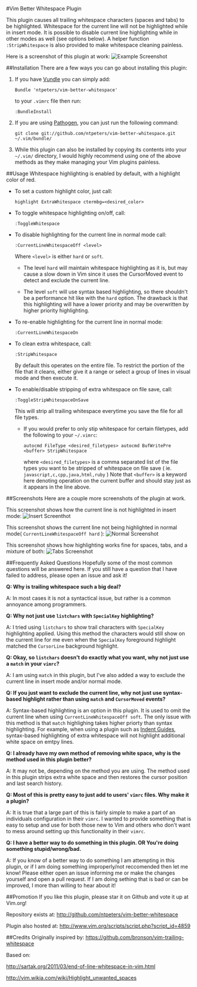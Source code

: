 #Vim Better Whitespace Plugin

This plugin causes all trailing whitespace characters (spaces and tabs) to be
highlighted. Whitespace for the current line will not be highlighted
while in insert mode. It is possible to disable current line highlighting while in other
modes as well (see options below). A helper function `:StripWhitespace` is also provided
to make whitespace cleaning painless.

Here is a screenshot of this plugin at work:
![Example Screenshot](http://i.imgur.com/St7yHth.png)

##Installation
There are a few ways you can go about installing this plugin:

1.  If you have [Vundle](https://github.com/gmarik/Vundle.vim) you can simply add:
    ```
    Bundle 'ntpeters/vim-better-whitespace'
    ```
    to your `.vimrc` file then run:
    ```
    :BundleInstall
    ```
2.  If you are using [Pathogen](https://github.com/tpope/vim-pathogen), you can just run the following command:
    ```
    git clone git://github.com/ntpeters/vim-better-whitespace.git ~/.vim/bundle/
    ```
3.  While this plugin can also be installed by copying its contents into your `~/.vim/` directory, I would highly recommend using one of the above methods as they make managing your Vim plugins painless.

##Usage
Whitespace highlighting is enabled by default, with a highlight color of red.

*  To set a custom highlight color, just call:
    ```
    highlight ExtraWhitespace ctermbg=<desired_color>
    ```

*  To toggle whitespace highlighting on/off, call:
    ```
    :ToggleWhitespace
    ```

*  To disable highlighting for the current line in normal mode call:
    ```
    :CurrentLineWhitespaceOff <level>
    ```
    Where `<level>` is either `hard` or `soft`.

    *  The level `hard` will maintain whitespace highlighting as it is, but may
        cause a slow down in Vim since it uses the CursorMoved event to detect and
        exclude the current line.

    *  The level `soft` will use syntax based highlighting, so there shouldn't be
        a performance hit like with the `hard` option.  The drawback is that this
        highlighting will have a lower priority and may be overwritten by higher
        priority highlighting.

*  To re-enable highlighting for the current line in normal mode:
    ```
    :CurrentLineWhitespaceOn
    ```

*  To clean extra whitespace, call:
    ```
    :StripWhitespace
    ```
    By default this operates on the entire file. To restrict the portion of
    the file that it cleans, either give it a range or select a group of lines
    in visual mode and then execute it.

*  To enable/disable stripping of extra whitespace on file save, call:
    ```
    :ToggleStripWhitespaceOnSave
    ```
    This will strip all trailing whitespace everytime you save the file for all file types.
    *  If you would prefer to only stip whitespace for certain filetypes, add
        the following to your `~/.vimrc`:
        
        ```
        autocmd FileType <desired_filetypes> autocmd BufWritePre <buffer> StripWhitespace
        ```
        
        where `<desired_filetypes>` is a comma separated list of the file types you want
        to be stripped of whitespace on file save ( ie. `javascript,c,cpp,java,html,ruby` )
        Note that `<buffer>` is a keyword here denoting operation on the current buffer and
        should stay just as it appears in the line above.

##Screenshots
Here are a couple more screenshots of the plugin at work.

This screenshot shows how the current line is not highlighted in insert mode:
![Insert Screenthot](http://i.imgur.com/RNHR9KX.png)

This screenshot shows the current line not being highlighted in normal mode( `CurrentLineWhitespaceOff hard` ):
![Normal Screenshot](http://i.imgur.com/o888Z7b.png)

This screenshot shows how highlighting works fine for spaces, tabs, and a mixture of both:
![Tabs Screenshot](http://i.imgur.com/bbsVRUf.png)

##Frequently Asked Questions
Hopefully some of the most common questions will be answered here.  If you still have a question
that I have failed to address, please open an issue and ask it!

**Q:  Why is trailing whitespace such a big deal?**

A:  In most cases it is not a syntactical issue, but rather is a common annoyance among
    programmers.


**Q:  Why not just use `listchars` with `SpecialKey` highlighting?**

A:  I tried using `listchars` to show trail characters with `SpecialKey` highlighting applied.
    Using this method the characters would still show on the current line for me even when the
    `SpecialKey` foreground highlight matched the `CursorLine` background highlight.

    
**Q:  Okay, so `listchars` doesn't do exactly what you want, why not just use a `match` in your `vimrc`?**

A:  I am using `match` in this plugin, but I've also added a way to exclude the current line in 
    insert mode and/or normal mode.

    
**Q:  If you just want to exclude the current line, why not just use syntax-based highlight rather
    than using `match` and `CursorMoved` events?**

A:  Syntax-based highlighting is an option in this plugin.  It is used to omit the current line when
    using `CurrentLineWhitespaceOff soft`. The only issue with this method is that `match` highlighing
    takes higher priorty than syntax highlighting. For example, when using a plugin such as
    [Indent Guides](https://github.com/nathanaelkane/vim-indent-guides), syntax-based highlighting of
    extra whitespace will not highlight additional white space on emtpy lines.
    

**Q:  I already have my own method of removing white space, why is the method used in this plugin better?**

A:  It may not be, depending on the method you are using. The method used in this plugin strips extra
    white space and then restores the cursor position and last search history.

    
**Q:  Most of this is pretty easy to just add to users' `vimrc` files. Why make it a plugin?**

A:  It is true that a large part of this is fairly simple to make a part of an individuals
    configuration in their `vimrc`.  I wanted to provide something that is easy to setup and use 
    for both those new to Vim and others who don't want to mess around setting up this
    functionality in their `vimrc`.

    
**Q:  I have a better way to do something in this plugin. OR You're doing something stupid/wrong/bad.**

A:  If you know of a better way to do something I am attempting in this plugin, or if I am doing
    something improperly/not reccomended then let me know! Please either open an issue informing
    me or make the changes yourself and open a pull request. If I am doing sething that is bad
    or can be improved, I more than willing to hear about it!

##Promotion
If you like this plugin, please star it on Github and vote it up at Vim.org!

Repository exists at: http://github.com/ntpeters/vim-better-whitespace

Plugin also hosted at: http://www.vim.org/scripts/script.php?script_id=4859

##Credits
Originally inspired by: https://github.com/bronson/vim-trailing-whitespace

Based on:

http://sartak.org/2011/03/end-of-line-whitespace-in-vim.html

http://vim.wikia.com/wiki/Highlight_unwanted_spaces

